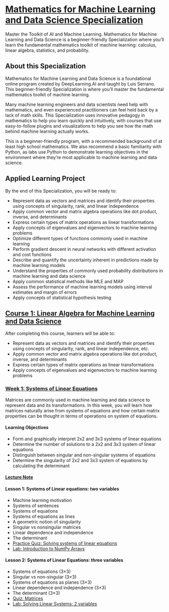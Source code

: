 # [Mathematics for Machine Learning and Data Science Specialization](https://www.coursera.org/specializations/mathematics-for-machine-learning-and-data-science)
Master the Toolkit of AI and Machine Learning. Mathematics for Machine Learning and Data Science is a beginner-friendly Specialization where you’ll learn the fundamental mathematics toolkit of machine learning: calculus, linear algebra, statistics, and probability.

## About this Specialization
Mathematics for Machine Learning and Data Science is a foundational online program created by DeepLearning.AI and taught by Luis Serrano. This beginner-friendly Specialization is where you’ll master the fundamental mathematics toolkit of machine learning.

Many machine learning engineers and data scientists need help with mathematics, and even experienced practitioners can feel held back by a lack of math skills. This Specialization uses innovative pedagogy in mathematics to help you learn quickly and intuitively, with courses that use easy-to-follow plugins and visualizations to help you see how the math behind machine learning actually works. 

This is a beginner-friendly program, with a recommended background of at least high school mathematics. We also recommend a basic familiarity with Python, as labs use Python to demonstrate learning objectives in the environment where they’re most applicable to machine learning and data science.

## Applied Learning Project
By the end of this Specialization, you will be ready to:
- Represent data as vectors and matrices and identify their properties using concepts of singularity, rank, and linear independence
- Apply common vector and matrix algebra operations like dot product, inverse, and determinants 
- Express certain types of matrix operations as linear transformations 
- Apply concepts of eigenvalues and eigenvectors to machine learning problems
- Optimize different types of functions commonly used in machine learning
- Perform gradient descent in neural networks with different activation and cost functions 
- Describe and quantify the uncertainty inherent in predictions made by machine learning models
- Understand the properties of commonly used probability distributions in machine learning and data science
- Apply common statistical methods like MLE and MAP
- Assess the performance of machine learning models using interval estimates and margin of errors 
- Apply concepts of statistical hypothesis testing

## [Course 1: Linear Algebra for Machine Learning and Data Science](https://www.coursera.org/learn/machine-learning-linear-algebra?specialization=mathematics-for-machine-learning-and-data-science)
After completing this course, learners will be able to:
- Represent data as vectors and matrices and identify their properties using concepts of singularity, rank, and linear independence, etc.
- Apply common vector and matrix algebra operations like dot product, inverse, and determinants 
- Express certain types of matrix operations as linear transformations 
- Apply concepts of eigenvalues and eigenvectors to machine learning problems

### [Week 1: Systems of Linear Equations](https://github.com/Ryota-Kawamura/Mathematics-for-Machine-Learning-and-Data-Science-Specialization/tree/main/Course-1/Week-1)
Matrices are commonly used in machine learning and data science to represent data and its transformations. In this week, you will learn how matrices naturally arise from systems of equations and how certain matrix properties can be thought in terms of operations on system of equations.

#### Learning Objectives
- Form and graphically interpret 2x2 and 3x3 systems of linear equations
- Determine the number of solutions to a 2x2 and 3x3 system of linear equations
- Distinguish between singular and non-singular systems of equations
- Determine the singularity of 2x2 and 3x3 system of equations by calculating the determinant

#### [Lecture Note](https://github.com/Ryota-Kawamura/Mathematics-for-Machine-Learning-and-Data-Science-Specialization/blob/main/Course-1/Week-1/C1_W1_Lecture-Note.pdf)

#### Lesson 1: Systems of Linear equations: two variables
- Machine learning motivation
- Systems of sentences
- Systems of equations
- Systems of equations as lines
- A geometric notion of singularity
- Singular vs nonsingular matrices
- Linear dependence and independence
- The determinant
- [Practice Quiz: Solving systems of linear equations](https://github.com/Ryota-Kawamura/Mathematics-for-Machine-Learning-and-Data-Science-Specialization/blob/main/Course-1/Week-1/C1_W1_Practice-Quiz.md)
- [Lab: Introduction to NumPy Arrays](https://github.com/Ryota-Kawamura/Mathematics-for-Machine-Learning-and-Data-Science-Specialization/blob/main/Course-1/Week-1/C1_W1_Lab_1_introduction_to_numpy_arrays.ipynb)

#### Lesson 2: Systems of Linear Equations: three variables
- Systems of equations (3×3)
- Singular vs non-singular (3×3)
- Systems of equations as planes (3×3)
- Linear dependence and independence (3×3)
- The determinant (3×3)
- [Quiz: Matrices](https://github.com/Ryota-Kawamura/Mathematics-for-Machine-Learning-and-Data-Science-Specialization/blob/main/Course-1/Week-1/C1_W1_Quiz.md)
- [Lab: Solving Linear Systems: 2 variables](https://github.com/Ryota-Kawamura/Mathematics-for-Machine-Learning-and-Data-Science-Specialization/blob/main/Course-1/Week-1/C1_W1_Lab_2_solving_linear_systems_2_variables.ipynb)
